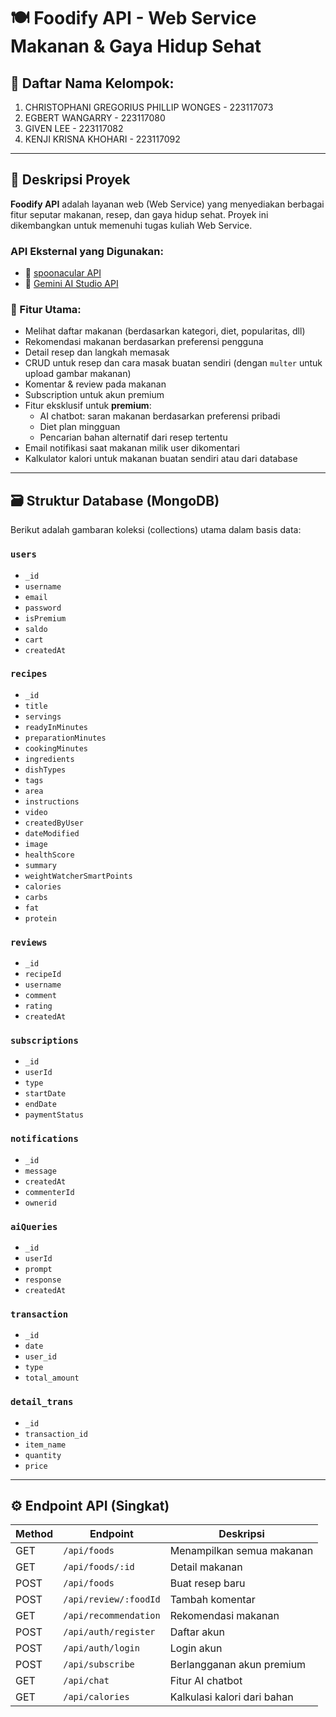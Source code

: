 # 🍽️ Foodify API - Web Service Makanan & Gaya Hidup Sehat

## 👥 Daftar Nama Kelompok:
1. CHRISTOPHANI GREGORIUS PHILLIP WONGES - 223117073
2. EGBERT WANGARRY - 223117080 
3. GIVEN LEE - 223117082
4. KENJI KRISNA KHOHARI - 223117092

---

## 📖 Deskripsi Proyek

**Foodify API** adalah layanan web (Web Service) yang menyediakan berbagai fitur seputar makanan, resep, dan gaya hidup sehat. Proyek ini dikembangkan untuk memenuhi tugas kuliah Web Service.

### API Eksternal yang Digunakan:
- 🔗 [spoonacular API](https://spoonacular.com/food-api)
- 🤖 [Gemini AI Studio API](https://aistudio.google.com/)

### 🔑 Fitur Utama:
- Melihat daftar makanan (berdasarkan kategori, diet, popularitas, dll)
- Rekomendasi makanan berdasarkan preferensi pengguna
- Detail resep dan langkah memasak
- CRUD untuk resep dan cara masak buatan sendiri (dengan `multer` untuk upload gambar makanan)
- Komentar & review pada makanan
- Subscription untuk akun premium
- Fitur eksklusif untuk **premium**:
  - AI chatbot: saran makanan berdasarkan preferensi pribadi
  - Diet plan mingguan
  - Pencarian bahan alternatif dari resep tertentu
- Email notifikasi saat makanan milik user dikomentari
- Kalkulator kalori untuk makanan buatan sendiri atau dari database

---

## 🗃️ Struktur Database (MongoDB)

Berikut adalah gambaran koleksi (collections) utama dalam basis data:

### `users`
- `_id`
- `username`
- `email`
- `password`
- `isPremium` 
- `saldo` 
- `cart` 
- `createdAt` 

### `recipes`
- `_id`
- `title`
- `servings`
- `readyInMinutes`
- `preparationMinutes`
- `cookingMinutes`
- `ingredients`
- `dishTypes`
- `tags`
- `area`
- `instructions`
- `video`
- `createdByUser`
- `dateModified`
- `image`
- `healthScore`
- `summary`
- `weightWatcherSmartPoints`
- `calories`
- `carbs`
- `fat`
- `protein`

### `reviews`
- `_id`
- `recipeId`
- `username`
- `comment`
- `rating`
- `createdAt`

### `subscriptions`
- `_id`
- `userId`
- `type` 
- `startDate`
- `endDate`
- `paymentStatus`

### `notifications`
- `_id`
- `message`
- `createdAt`
- `commenterId`
- `ownerid`

### `aiQueries` 
- `_id`
- `userId`
- `prompt`
- `response`
- `createdAt`

### `transaction` 
- `_id`
- `date`
- `user_id`
- `type`
- `total_amount`


### `detail_trans` 
- `_id`
- `transaction_id`
- `item_name`
- `quantity`
- `price`


---

## ⚙️ Endpoint API (Singkat)

| Method | Endpoint                  | Deskripsi                               |
|--------|---------------------------|-----------------------------------------|
| GET    | `/api/foods`              | Menampilkan semua makanan               |
| GET    | `/api/foods/:id`          | Detail makanan                          |
| POST   | `/api/foods`              | Buat resep baru                         |
| POST   | `/api/review/:foodId`     | Tambah komentar                         |
| GET    | `/api/recommendation`     | Rekomendasi makanan                     |
| POST   | `/api/auth/register`      | Daftar akun                             |
| POST   | `/api/auth/login`         | Login akun                              |
| POST   | `/api/subscribe`          | Berlangganan akun premium               |
| GET    | `/api/chat`               | Fitur AI chatbot                        |
| GET    | `/api/calories`           | Kalkulasi kalori dari bahan             |

